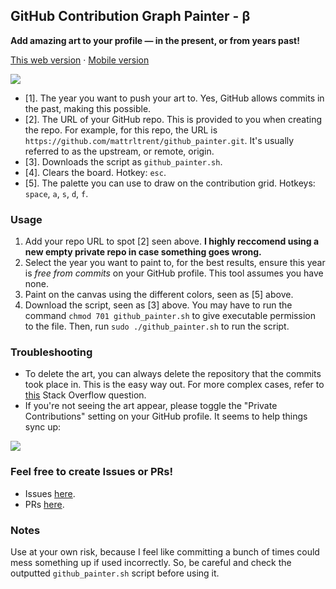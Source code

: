 ## GitHub Contribution Graph Painter - β

**Add amazing art to your profile — in the present, or from years past!**

[This web version](https://github-painter.vercel.app/) · [Mobile version](https://github.com/TalentedB/GitHub-Painter)

<img src="https://raw.githubusercontent.com/mattrltrent/github_painter/main/github/demo_4.jpg" width="" height="" style="display: inline"/>

- [1]. The year you want to push your art to. Yes, GitHub allows commits in the past, making this possible.
- [2]. The URL of your GitHub repo. This is provided to you when creating the repo. For example, for this repo, the URL is `https://github.com/mattrltrent/github_painter.git`. It's usually referred to as the upstream, or remote, origin.
- [3]. Downloads the script as `github_painter.sh`.
- [4]. Clears the board. Hotkey: `esc`.
- [5]. The palette you can use to draw on the contribution grid. Hotkeys: `space`, `a`, `s`, `d`, `f`.

### Usage

1. Add your repo URL to spot [2] seen above. **I highly reccomend using a new empty private repo in case something goes wrong.**
2. Select the year you want to paint to, for the best results, ensure this year is *free from commits* on your GitHub profile. This tool assumes you have none.
3. Paint on the canvas using the different colors, seen as [5] above.
4. Download the script, seen as [3] above. You may have to run the command `chmod 701 github_painter.sh` to give executable permission to the file. Then, run `sudo ./github_painter.sh` to run the script.

### Troubleshooting

- To delete the art, you can always delete the repository that the commits took place in. This is the easy way out. For more complex cases, refer to [this](https://stackoverflow.com/questions/448919/how-can-i-remove-a-commit-on-github) Stack Overflow question.
- If you're not seeing the art appear, please toggle the "Private Contributions" setting on your GitHub profile. It seems to help things sync up:


<img src="https://raw.githubusercontent.com/mattrltrent/github_painter/main/github/demo_2.JPG" width="" height="" style="display: inline"/>


### Feel free to create Issues or PRs!

- Issues [here](https://github.com/mattrltrent/github_painter/issues).
- PRs [here](https://github.com/mattrltrent/github_painter/pulls).


### Notes

Use at your own risk, because I feel like committing a bunch of times could mess something up if used incorrectly. So, be careful and check the outputted `github_painter.sh` script before using it.
